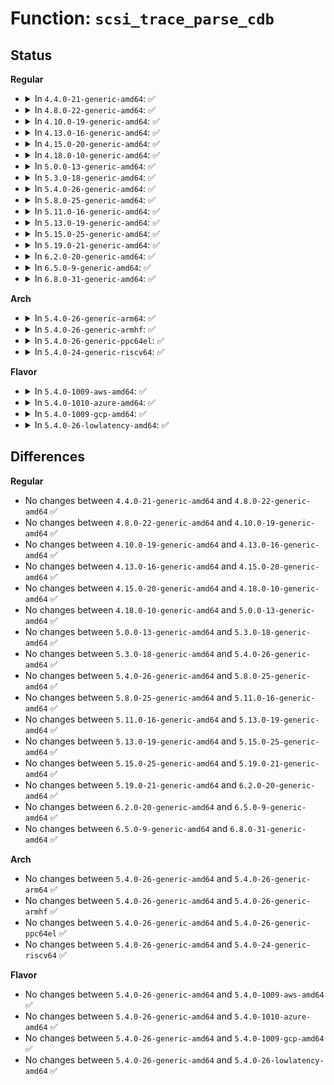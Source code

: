 # Function: <code>scsi_trace_parse_cdb</code>

## Status
<b>Regular</b>
<ul>
<li>
<details>
<summary>In <code>4.4.0-21-generic-amd64</code>: ✅</summary>

```c
const char * scsi_trace_parse_cdb(struct trace_seq * p, unsigned char * cdb, int len)
```

```json
{
  "name": "scsi_trace_parse_cdb",
  "collision_type": "Unique Global",
  "inline_type": "No",
  "funcs": [
    {
      "addr": 18446744071584839040,
      "name": "scsi_trace_parse_cdb",
      "external": true,
      "loc": "drivers/scsi/scsi_trace.c:259",
      "file": "drivers/scsi/scsi_trace.c",
      "inline": "seen, unknown",
      "caller_inline": [],
      "caller_func": [
        "drivers/scsi/scsi.c:trace_raw_output_scsi_dispatch_cmd_start",
        "drivers/scsi/scsi.c:trace_raw_output_scsi_dispatch_cmd_error",
        "drivers/scsi/scsi.c:trace_raw_output_scsi_cmd_done_timeout_template"
      ]
    }
  ],
  "symbols": [
    {
      "addr": 18446744071584839040,
      "name": "scsi_trace_parse_cdb",
      "section": ".text",
      "bind": "STB_GLOBAL",
      "size": 1502
    }
  ]
}
```
</details>
</li>
<li>
<details>
<summary>In <code>4.8.0-22-generic-amd64</code>: ✅</summary>

```c
const char * scsi_trace_parse_cdb(struct trace_seq * p, unsigned char * cdb, int len)
```

```json
{
  "name": "scsi_trace_parse_cdb",
  "collision_type": "Unique Global",
  "inline_type": "No",
  "funcs": [
    {
      "addr": 18446744071585201344,
      "name": "scsi_trace_parse_cdb",
      "external": true,
      "loc": "drivers/scsi/scsi_trace.c:412",
      "file": "drivers/scsi/scsi_trace.c",
      "inline": "seen, unknown",
      "caller_inline": [],
      "caller_func": [
        "drivers/scsi/scsi.c:trace_raw_output_scsi_cmd_done_timeout_template",
        "drivers/scsi/scsi.c:trace_raw_output_scsi_dispatch_cmd_error",
        "drivers/scsi/scsi.c:trace_raw_output_scsi_dispatch_cmd_start"
      ]
    }
  ],
  "symbols": [
    {
      "addr": 18446744071585201344,
      "name": "scsi_trace_parse_cdb",
      "section": ".text",
      "bind": "STB_GLOBAL",
      "size": 1826
    }
  ]
}
```
</details>
</li>
<li>
<details>
<summary>In <code>4.10.0-19-generic-amd64</code>: ✅</summary>

```c
const char * scsi_trace_parse_cdb(struct trace_seq * p, unsigned char * cdb, int len)
```

```json
{
  "name": "scsi_trace_parse_cdb",
  "collision_type": "Unique Global",
  "inline_type": "No",
  "funcs": [
    {
      "addr": 18446744071585396048,
      "name": "scsi_trace_parse_cdb",
      "external": true,
      "loc": "drivers/scsi/scsi_trace.c:412",
      "file": "drivers/scsi/scsi_trace.c",
      "inline": "seen, unknown",
      "caller_inline": [],
      "caller_func": [
        "drivers/scsi/scsi.c:trace_raw_output_scsi_cmd_done_timeout_template",
        "drivers/scsi/scsi.c:trace_raw_output_scsi_dispatch_cmd_error",
        "drivers/scsi/scsi.c:trace_raw_output_scsi_dispatch_cmd_start"
      ]
    }
  ],
  "symbols": [
    {
      "addr": 18446744071585396048,
      "name": "scsi_trace_parse_cdb",
      "section": ".text",
      "bind": "STB_GLOBAL",
      "size": 1826
    }
  ]
}
```
</details>
</li>
<li>
<details>
<summary>In <code>4.13.0-16-generic-amd64</code>: ✅</summary>

```c
const char * scsi_trace_parse_cdb(struct trace_seq * p, unsigned char * cdb, int len)
```

```json
{
  "name": "scsi_trace_parse_cdb",
  "collision_type": "Unique Global",
  "inline_type": "No",
  "funcs": [
    {
      "addr": 18446744071585480960,
      "name": "scsi_trace_parse_cdb",
      "external": true,
      "loc": "drivers/scsi/scsi_trace.c:412",
      "file": "drivers/scsi/scsi_trace.c",
      "inline": "seen, unknown",
      "caller_inline": [],
      "caller_func": [
        "drivers/scsi/scsi.c:trace_raw_output_scsi_cmd_done_timeout_template",
        "drivers/scsi/scsi.c:trace_raw_output_scsi_dispatch_cmd_error",
        "drivers/scsi/scsi.c:trace_raw_output_scsi_dispatch_cmd_start"
      ]
    }
  ],
  "symbols": [
    {
      "addr": 18446744071585480960,
      "name": "scsi_trace_parse_cdb",
      "section": ".text",
      "bind": "STB_GLOBAL",
      "size": 1496
    }
  ]
}
```
</details>
</li>
<li>
<details>
<summary>In <code>4.15.0-20-generic-amd64</code>: ✅</summary>

```c
const char * scsi_trace_parse_cdb(struct trace_seq * p, unsigned char * cdb, int len)
```

```json
{
  "name": "scsi_trace_parse_cdb",
  "collision_type": "Unique Global",
  "inline_type": "No",
  "funcs": [
    {
      "addr": 18446744071585912384,
      "name": "scsi_trace_parse_cdb",
      "external": true,
      "loc": "drivers/scsi/scsi_trace.c:412",
      "file": "drivers/scsi/scsi_trace.c",
      "inline": "seen, unknown",
      "caller_inline": [],
      "caller_func": [
        "drivers/scsi/scsi.c:trace_raw_output_scsi_cmd_done_timeout_template",
        "drivers/scsi/scsi.c:trace_raw_output_scsi_dispatch_cmd_error",
        "drivers/scsi/scsi.c:trace_raw_output_scsi_dispatch_cmd_start"
      ]
    }
  ],
  "symbols": [
    {
      "addr": 18446744071585912384,
      "name": "scsi_trace_parse_cdb",
      "section": ".text",
      "bind": "STB_GLOBAL",
      "size": 1514
    }
  ]
}
```
</details>
</li>
<li>
<details>
<summary>In <code>4.18.0-10-generic-amd64</code>: ✅</summary>

```c
const char * scsi_trace_parse_cdb(struct trace_seq * p, unsigned char * cdb, int len)
```

```json
{
  "name": "scsi_trace_parse_cdb",
  "collision_type": "Unique Global",
  "inline_type": "No",
  "funcs": [
    {
      "addr": 18446744071586159728,
      "name": "scsi_trace_parse_cdb",
      "external": true,
      "loc": "drivers/scsi/scsi_trace.c:412",
      "file": "drivers/scsi/scsi_trace.c",
      "inline": "seen, unknown",
      "caller_inline": [],
      "caller_func": [
        "drivers/scsi/scsi.c:trace_raw_output_scsi_cmd_done_timeout_template",
        "drivers/scsi/scsi.c:trace_raw_output_scsi_dispatch_cmd_error",
        "drivers/scsi/scsi.c:trace_raw_output_scsi_dispatch_cmd_start"
      ]
    }
  ],
  "symbols": [
    {
      "addr": 18446744071586159728,
      "name": "scsi_trace_parse_cdb",
      "section": ".text",
      "bind": "STB_GLOBAL",
      "size": 1436
    }
  ]
}
```
</details>
</li>
<li>
<details>
<summary>In <code>5.0.0-13-generic-amd64</code>: ✅</summary>

```c
const char * scsi_trace_parse_cdb(struct trace_seq * p, unsigned char * cdb, int len)
```

```json
{
  "name": "scsi_trace_parse_cdb",
  "collision_type": "Unique Global",
  "inline_type": "No",
  "funcs": [
    {
      "addr": 18446744071586301264,
      "name": "scsi_trace_parse_cdb",
      "external": true,
      "loc": "drivers/scsi/scsi_trace.c:412",
      "file": "drivers/scsi/scsi_trace.c",
      "inline": "seen, unknown",
      "caller_inline": [],
      "caller_func": [
        "drivers/scsi/scsi.c:trace_raw_output_scsi_cmd_done_timeout_template",
        "drivers/scsi/scsi.c:trace_raw_output_scsi_dispatch_cmd_error",
        "drivers/scsi/scsi.c:trace_raw_output_scsi_dispatch_cmd_start"
      ]
    }
  ],
  "symbols": [
    {
      "addr": 18446744071586301264,
      "name": "scsi_trace_parse_cdb",
      "section": ".text",
      "bind": "STB_GLOBAL",
      "size": 1789
    }
  ]
}
```
</details>
</li>
<li>
<details>
<summary>In <code>5.3.0-18-generic-amd64</code>: ✅</summary>

```c
const char * scsi_trace_parse_cdb(struct trace_seq * p, unsigned char * cdb, int len)
```

```json
{
  "name": "scsi_trace_parse_cdb",
  "collision_type": "Unique Global",
  "inline_type": "No",
  "funcs": [
    {
      "addr": 18446744071586544544,
      "name": "scsi_trace_parse_cdb",
      "external": true,
      "loc": "drivers/scsi/scsi_trace.c:400",
      "file": "drivers/scsi/scsi_trace.c",
      "inline": "seen, unknown",
      "caller_inline": [],
      "caller_func": [
        "drivers/scsi/scsi.c:trace_raw_output_scsi_cmd_done_timeout_template",
        "drivers/scsi/scsi.c:trace_raw_output_scsi_dispatch_cmd_error",
        "drivers/scsi/scsi.c:trace_raw_output_scsi_dispatch_cmd_start"
      ]
    }
  ],
  "symbols": [
    {
      "addr": 18446744071586544544,
      "name": "scsi_trace_parse_cdb",
      "section": ".text",
      "bind": "STB_GLOBAL",
      "size": 1634
    }
  ]
}
```
</details>
</li>
<li>
<details>
<summary>In <code>5.4.0-26-generic-amd64</code>: ✅</summary>

```c
const char * scsi_trace_parse_cdb(struct trace_seq * p, unsigned char * cdb, int len)
```

```json
{
  "name": "scsi_trace_parse_cdb",
  "collision_type": "Unique Global",
  "inline_type": "No",
  "funcs": [
    {
      "addr": 18446744071586692656,
      "name": "scsi_trace_parse_cdb",
      "external": true,
      "loc": "drivers/scsi/scsi_trace.c:356",
      "file": "drivers/scsi/scsi_trace.c",
      "inline": "seen, unknown",
      "caller_inline": [],
      "caller_func": [
        "drivers/scsi/scsi.c:trace_raw_output_scsi_cmd_done_timeout_template",
        "drivers/scsi/scsi.c:trace_raw_output_scsi_dispatch_cmd_error",
        "drivers/scsi/scsi.c:trace_raw_output_scsi_dispatch_cmd_start"
      ]
    }
  ],
  "symbols": [
    {
      "addr": 18446744071586692656,
      "name": "scsi_trace_parse_cdb",
      "section": ".text",
      "bind": "STB_GLOBAL",
      "size": 1238
    }
  ]
}
```
</details>
</li>
<li>
<details>
<summary>In <code>5.8.0-25-generic-amd64</code>: ✅</summary>

```c
const char * scsi_trace_parse_cdb(struct trace_seq * p, unsigned char * cdb, int len)
```

```json
{
  "name": "scsi_trace_parse_cdb",
  "collision_type": "Unique Global",
  "inline_type": "No",
  "funcs": [
    {
      "addr": 18446744071587492256,
      "name": "scsi_trace_parse_cdb",
      "external": true,
      "loc": "drivers/scsi/scsi_trace.c:354",
      "file": "drivers/scsi/scsi_trace.c",
      "inline": "seen, unknown",
      "caller_inline": [],
      "caller_func": [
        "drivers/scsi/scsi.c:trace_raw_output_scsi_cmd_done_timeout_template",
        "drivers/scsi/scsi.c:trace_raw_output_scsi_dispatch_cmd_error",
        "drivers/scsi/scsi.c:trace_raw_output_scsi_dispatch_cmd_start"
      ]
    }
  ],
  "symbols": [
    {
      "addr": 18446744071587492256,
      "name": "scsi_trace_parse_cdb",
      "section": ".text",
      "bind": "STB_GLOBAL",
      "size": 1304
    }
  ]
}
```
</details>
</li>
<li>
<details>
<summary>In <code>5.11.0-16-generic-amd64</code>: ✅</summary>

```c
const char * scsi_trace_parse_cdb(struct trace_seq * p, unsigned char * cdb, int len)
```

```json
{
  "name": "scsi_trace_parse_cdb",
  "collision_type": "Unique Global",
  "inline_type": "No",
  "funcs": [
    {
      "addr": 18446744071587559424,
      "name": "scsi_trace_parse_cdb",
      "external": true,
      "loc": "drivers/scsi/scsi_trace.c:354",
      "file": "drivers/scsi/scsi_trace.c",
      "inline": "seen, unknown",
      "caller_inline": [],
      "caller_func": [
        "drivers/scsi/scsi.c:trace_raw_output_scsi_cmd_done_timeout_template",
        "drivers/scsi/scsi.c:trace_raw_output_scsi_dispatch_cmd_error",
        "drivers/scsi/scsi.c:trace_raw_output_scsi_dispatch_cmd_start"
      ]
    }
  ],
  "symbols": [
    {
      "addr": 18446744071587559424,
      "name": "scsi_trace_parse_cdb",
      "section": ".text",
      "bind": "STB_GLOBAL",
      "size": 1304
    }
  ]
}
```
</details>
</li>
<li>
<details>
<summary>In <code>5.13.0-19-generic-amd64</code>: ✅</summary>

```c
const char * scsi_trace_parse_cdb(struct trace_seq * p, unsigned char * cdb, int len)
```

```json
{
  "name": "scsi_trace_parse_cdb",
  "collision_type": "Unique Global",
  "inline_type": "No",
  "funcs": [
    {
      "addr": 18446744071587441360,
      "name": "scsi_trace_parse_cdb",
      "external": true,
      "loc": "drivers/scsi/scsi_trace.c:354",
      "file": "drivers/scsi/scsi_trace.c",
      "inline": "seen, unknown",
      "caller_inline": [],
      "caller_func": [
        "drivers/scsi/scsi.c:trace_raw_output_scsi_cmd_done_timeout_template",
        "drivers/scsi/scsi.c:trace_raw_output_scsi_dispatch_cmd_error",
        "drivers/scsi/scsi.c:trace_raw_output_scsi_dispatch_cmd_start"
      ]
    }
  ],
  "symbols": [
    {
      "addr": 18446744071587441360,
      "name": "scsi_trace_parse_cdb",
      "section": ".text",
      "bind": "STB_GLOBAL",
      "size": 1228
    }
  ]
}
```
</details>
</li>
<li>
<details>
<summary>In <code>5.15.0-25-generic-amd64</code>: ✅</summary>

```c
const char * scsi_trace_parse_cdb(struct trace_seq * p, unsigned char * cdb, int len)
```

```json
{
  "name": "scsi_trace_parse_cdb",
  "collision_type": "Unique Global",
  "inline_type": "No",
  "funcs": [
    {
      "addr": 18446744071588014880,
      "name": "scsi_trace_parse_cdb",
      "external": true,
      "loc": "drivers/scsi/scsi_trace.c:354",
      "file": "drivers/scsi/scsi_trace.c",
      "inline": "seen, unknown",
      "caller_inline": [],
      "caller_func": [
        "drivers/scsi/scsi.c:trace_raw_output_scsi_cmd_done_timeout_template",
        "drivers/scsi/scsi.c:trace_raw_output_scsi_dispatch_cmd_error",
        "drivers/scsi/scsi.c:trace_raw_output_scsi_dispatch_cmd_start"
      ]
    }
  ],
  "symbols": [
    {
      "addr": 18446744071588014880,
      "name": "scsi_trace_parse_cdb",
      "section": ".text",
      "bind": "STB_GLOBAL",
      "size": 1228
    }
  ]
}
```
</details>
</li>
<li>
<details>
<summary>In <code>5.19.0-21-generic-amd64</code>: ✅</summary>

```c
const char * scsi_trace_parse_cdb(struct trace_seq * p, unsigned char * cdb, int len)
```

```json
{
  "name": "scsi_trace_parse_cdb",
  "collision_type": "Unique Global",
  "inline_type": "No",
  "funcs": [
    {
      "addr": 18446744071589375776,
      "name": "scsi_trace_parse_cdb",
      "external": true,
      "loc": "drivers/scsi/scsi_trace.c:354",
      "file": "drivers/scsi/scsi_trace.c",
      "inline": "seen, unknown",
      "caller_inline": [],
      "caller_func": [
        "drivers/scsi/scsi.c:trace_raw_output_scsi_cmd_done_timeout_template",
        "drivers/scsi/scsi.c:trace_raw_output_scsi_dispatch_cmd_error",
        "drivers/scsi/scsi.c:trace_raw_output_scsi_dispatch_cmd_start"
      ]
    }
  ],
  "symbols": [
    {
      "addr": 18446744071589375776,
      "name": "scsi_trace_parse_cdb",
      "section": ".text",
      "bind": "STB_GLOBAL",
      "size": 1254
    }
  ]
}
```
</details>
</li>
<li>
<details>
<summary>In <code>6.2.0-20-generic-amd64</code>: ✅</summary>

```c
const char * scsi_trace_parse_cdb(struct trace_seq * p, unsigned char * cdb, int len)
```

```json
{
  "name": "scsi_trace_parse_cdb",
  "collision_type": "Unique Global",
  "inline_type": "No",
  "funcs": [
    {
      "addr": 18446744071590947152,
      "name": "scsi_trace_parse_cdb",
      "external": true,
      "loc": "drivers/scsi/scsi_trace.c:354",
      "file": "drivers/scsi/scsi_trace.c",
      "inline": "seen, unknown",
      "caller_inline": [],
      "caller_func": [
        "drivers/scsi/scsi.c:trace_raw_output_scsi_cmd_done_timeout_template",
        "drivers/scsi/scsi.c:trace_raw_output_scsi_dispatch_cmd_error",
        "drivers/scsi/scsi.c:trace_raw_output_scsi_dispatch_cmd_start"
      ]
    }
  ],
  "symbols": [
    {
      "addr": 18446744071590947152,
      "name": "scsi_trace_parse_cdb",
      "section": ".text",
      "bind": "STB_GLOBAL",
      "size": 1254
    }
  ]
}
```
</details>
</li>
<li>
<details>
<summary>In <code>6.5.0-9-generic-amd64</code>: ✅</summary>

```c
const char * scsi_trace_parse_cdb(struct trace_seq * p, unsigned char * cdb, int len)
```

```json
{
  "name": "scsi_trace_parse_cdb",
  "collision_type": "Unique Global",
  "inline_type": "No",
  "funcs": [
    {
      "addr": 18446744071591291104,
      "name": "scsi_trace_parse_cdb",
      "external": true,
      "loc": "drivers/scsi/scsi_trace.c:354",
      "file": "drivers/scsi/scsi_trace.c",
      "inline": "seen, unknown",
      "caller_inline": [],
      "caller_func": [
        "drivers/scsi/scsi.c:trace_raw_output_scsi_cmd_done_timeout_template",
        "drivers/scsi/scsi.c:trace_raw_output_scsi_dispatch_cmd_error",
        "drivers/scsi/scsi.c:trace_raw_output_scsi_dispatch_cmd_start"
      ]
    }
  ],
  "symbols": [
    {
      "addr": 18446744071591291104,
      "name": "scsi_trace_parse_cdb",
      "section": ".text",
      "bind": "STB_GLOBAL",
      "size": 1385
    }
  ]
}
```
</details>
</li>
<li>
<details>
<summary>In <code>6.8.0-31-generic-amd64</code>: ✅</summary>

```c
const char * scsi_trace_parse_cdb(struct trace_seq * p, unsigned char * cdb, int len)
```

```json
{
  "name": "scsi_trace_parse_cdb",
  "collision_type": "Unique Global",
  "inline_type": "No",
  "funcs": [
    {
      "addr": 18446744071591638992,
      "name": "scsi_trace_parse_cdb",
      "external": true,
      "loc": "drivers/scsi/scsi_trace.c:354",
      "file": "drivers/scsi/scsi_trace.c",
      "inline": "seen, unknown",
      "caller_inline": [],
      "caller_func": [
        "drivers/scsi/scsi.c:trace_raw_output_scsi_cmd_done_timeout_template",
        "drivers/scsi/scsi.c:trace_raw_output_scsi_dispatch_cmd_error",
        "drivers/scsi/scsi.c:trace_raw_output_scsi_dispatch_cmd_start"
      ]
    }
  ],
  "symbols": [
    {
      "addr": 18446744071591638992,
      "name": "scsi_trace_parse_cdb",
      "section": ".text",
      "bind": "STB_GLOBAL",
      "size": 1385
    }
  ]
}
```
</details>
</li>
</ul>
<b>Arch</b>
<ul>
<li>
<details>
<summary>In <code>5.4.0-26-generic-arm64</code>: ✅</summary>

```c
const char * scsi_trace_parse_cdb(struct trace_seq * p, unsigned char * cdb, int len)
```

```json
{
  "name": "scsi_trace_parse_cdb",
  "collision_type": "Unique Global",
  "inline_type": "No",
  "funcs": [
    {
      "addr": 18446603336499600960,
      "name": "scsi_trace_parse_cdb",
      "external": true,
      "loc": "drivers/scsi/scsi_trace.c:356",
      "file": "drivers/scsi/scsi_trace.c",
      "inline": "seen, unknown",
      "caller_inline": [],
      "caller_func": [
        "drivers/scsi/scsi.c:trace_raw_output_scsi_cmd_done_timeout_template",
        "drivers/scsi/scsi.c:trace_raw_output_scsi_dispatch_cmd_error",
        "drivers/scsi/scsi.c:trace_raw_output_scsi_dispatch_cmd_start"
      ]
    }
  ],
  "symbols": [
    {
      "addr": 18446603336499600960,
      "name": "scsi_trace_parse_cdb",
      "section": ".text",
      "bind": "STB_GLOBAL",
      "size": 1252
    }
  ]
}
```
</details>
</li>
<li>
<details>
<summary>In <code>5.4.0-26-generic-armhf</code>: ✅</summary>

```c
const char * scsi_trace_parse_cdb(struct trace_seq * p, unsigned char * cdb, int len)
```

```json
{
  "name": "scsi_trace_parse_cdb",
  "collision_type": "Unique Global",
  "inline_type": "No",
  "funcs": [
    {
      "addr": 3232056836,
      "name": "scsi_trace_parse_cdb",
      "external": true,
      "loc": "drivers/scsi/scsi_trace.c:356",
      "file": "drivers/scsi/scsi_trace.c",
      "inline": "seen, unknown",
      "caller_inline": [],
      "caller_func": [
        "drivers/scsi/scsi.c:trace_raw_output_scsi_cmd_done_timeout_template",
        "drivers/scsi/scsi.c:trace_raw_output_scsi_dispatch_cmd_error",
        "drivers/scsi/scsi.c:trace_raw_output_scsi_dispatch_cmd_start"
      ]
    }
  ],
  "symbols": [
    {
      "addr": 3232056836,
      "name": "scsi_trace_parse_cdb",
      "section": ".text",
      "bind": "STB_GLOBAL",
      "size": 1932
    }
  ]
}
```
</details>
</li>
<li>
<details>
<summary>In <code>5.4.0-26-generic-ppc64el</code>: ✅</summary>

```c
const char * scsi_trace_parse_cdb(struct trace_seq * p, unsigned char * cdb, int len)
```

```json
{
  "name": "scsi_trace_parse_cdb",
  "collision_type": "Unique Global",
  "inline_type": "No",
  "funcs": [
    {
      "addr": 13835058055292903648,
      "name": "scsi_trace_parse_cdb",
      "external": true,
      "loc": "drivers/scsi/scsi_trace.c:356",
      "file": "drivers/scsi/scsi_trace.c",
      "inline": "seen, unknown",
      "caller_inline": [],
      "caller_func": [
        "drivers/scsi/scsi.c:trace_raw_output_scsi_cmd_done_timeout_template",
        "drivers/scsi/scsi.c:trace_raw_output_scsi_dispatch_cmd_error",
        "drivers/scsi/scsi.c:trace_raw_output_scsi_dispatch_cmd_start"
      ]
    }
  ],
  "symbols": [
    {
      "addr": 13835058055292903648,
      "name": "scsi_trace_parse_cdb",
      "section": ".text",
      "bind": "STB_GLOBAL",
      "size": 2120
    }
  ]
}
```
</details>
</li>
<li>
<details>
<summary>In <code>5.4.0-24-generic-riscv64</code>: ✅</summary>

```c
const char * scsi_trace_parse_cdb(struct trace_seq * p, unsigned char * cdb, int len)
```

```json
{
  "name": "scsi_trace_parse_cdb",
  "collision_type": "Unique Global",
  "inline_type": "No",
  "funcs": [
    {
      "addr": 18446743936276788598,
      "name": "scsi_trace_parse_cdb",
      "external": true,
      "loc": "drivers/scsi/scsi_trace.c:356",
      "file": "drivers/scsi/scsi_trace.c",
      "inline": "seen, unknown",
      "caller_inline": [],
      "caller_func": [
        "drivers/scsi/scsi.c:trace_raw_output_scsi_cmd_done_timeout_template",
        "drivers/scsi/scsi.c:trace_raw_output_scsi_dispatch_cmd_error",
        "drivers/scsi/scsi.c:trace_raw_output_scsi_dispatch_cmd_start"
      ]
    }
  ],
  "symbols": [
    {
      "addr": 18446743936276788598,
      "name": "scsi_trace_parse_cdb",
      "section": ".text",
      "bind": "STB_GLOBAL",
      "size": 1830
    }
  ]
}
```
</details>
</li>
</ul>
<b>Flavor</b>
<ul>
<li>
<details>
<summary>In <code>5.4.0-1009-aws-amd64</code>: ✅</summary>

```c
const char * scsi_trace_parse_cdb(struct trace_seq * p, unsigned char * cdb, int len)
```

```json
{
  "name": "scsi_trace_parse_cdb",
  "collision_type": "Unique Global",
  "inline_type": "No",
  "funcs": [
    {
      "addr": 18446744071586383136,
      "name": "scsi_trace_parse_cdb",
      "external": true,
      "loc": "drivers/scsi/scsi_trace.c:356",
      "file": "drivers/scsi/scsi_trace.c",
      "inline": "seen, unknown",
      "caller_inline": [],
      "caller_func": [
        "drivers/scsi/scsi.c:trace_raw_output_scsi_cmd_done_timeout_template",
        "drivers/scsi/scsi.c:trace_raw_output_scsi_dispatch_cmd_error",
        "drivers/scsi/scsi.c:trace_raw_output_scsi_dispatch_cmd_start"
      ]
    }
  ],
  "symbols": [
    {
      "addr": 18446744071586383136,
      "name": "scsi_trace_parse_cdb",
      "section": ".text",
      "bind": "STB_GLOBAL",
      "size": 1238
    }
  ]
}
```
</details>
</li>
<li>
<details>
<summary>In <code>5.4.0-1010-azure-amd64</code>: ✅</summary>

```c
const char * scsi_trace_parse_cdb(struct trace_seq * p, unsigned char * cdb, int len)
```

```json
{
  "name": "scsi_trace_parse_cdb",
  "collision_type": "Unique Global",
  "inline_type": "No",
  "funcs": [
    {
      "addr": 18446744071586224448,
      "name": "scsi_trace_parse_cdb",
      "external": true,
      "loc": "drivers/scsi/scsi_trace.c:356",
      "file": "drivers/scsi/scsi_trace.c",
      "inline": "seen, unknown",
      "caller_inline": [],
      "caller_func": [
        "drivers/scsi/scsi.c:trace_raw_output_scsi_cmd_done_timeout_template",
        "drivers/scsi/scsi.c:trace_raw_output_scsi_dispatch_cmd_error",
        "drivers/scsi/scsi.c:trace_raw_output_scsi_dispatch_cmd_start"
      ]
    }
  ],
  "symbols": [
    {
      "addr": 18446744071586224448,
      "name": "scsi_trace_parse_cdb",
      "section": ".text",
      "bind": "STB_GLOBAL",
      "size": 1238
    }
  ]
}
```
</details>
</li>
<li>
<details>
<summary>In <code>5.4.0-1009-gcp-amd64</code>: ✅</summary>

```c
const char * scsi_trace_parse_cdb(struct trace_seq * p, unsigned char * cdb, int len)
```

```json
{
  "name": "scsi_trace_parse_cdb",
  "collision_type": "Unique Global",
  "inline_type": "No",
  "funcs": [
    {
      "addr": 18446744071586640624,
      "name": "scsi_trace_parse_cdb",
      "external": true,
      "loc": "drivers/scsi/scsi_trace.c:356",
      "file": "drivers/scsi/scsi_trace.c",
      "inline": "seen, unknown",
      "caller_inline": [],
      "caller_func": [
        "drivers/scsi/scsi.c:trace_raw_output_scsi_cmd_done_timeout_template",
        "drivers/scsi/scsi.c:trace_raw_output_scsi_dispatch_cmd_error",
        "drivers/scsi/scsi.c:trace_raw_output_scsi_dispatch_cmd_start"
      ]
    }
  ],
  "symbols": [
    {
      "addr": 18446744071586640624,
      "name": "scsi_trace_parse_cdb",
      "section": ".text",
      "bind": "STB_GLOBAL",
      "size": 1238
    }
  ]
}
```
</details>
</li>
<li>
<details>
<summary>In <code>5.4.0-26-lowlatency-amd64</code>: ✅</summary>

```c
const char * scsi_trace_parse_cdb(struct trace_seq * p, unsigned char * cdb, int len)
```

```json
{
  "name": "scsi_trace_parse_cdb",
  "collision_type": "Unique Global",
  "inline_type": "No",
  "funcs": [
    {
      "addr": 18446744071586753168,
      "name": "scsi_trace_parse_cdb",
      "external": true,
      "loc": "drivers/scsi/scsi_trace.c:356",
      "file": "drivers/scsi/scsi_trace.c",
      "inline": "seen, unknown",
      "caller_inline": [],
      "caller_func": [
        "drivers/scsi/scsi.c:trace_raw_output_scsi_cmd_done_timeout_template",
        "drivers/scsi/scsi.c:trace_raw_output_scsi_dispatch_cmd_error",
        "drivers/scsi/scsi.c:trace_raw_output_scsi_dispatch_cmd_start"
      ]
    }
  ],
  "symbols": [
    {
      "addr": 18446744071586753168,
      "name": "scsi_trace_parse_cdb",
      "section": ".text",
      "bind": "STB_GLOBAL",
      "size": 1238
    }
  ]
}
```
</details>
</li>
</ul>

## Differences
<b>Regular</b>
<ul>
<li>
No changes between <code>4.4.0-21-generic-amd64</code> and <code>4.8.0-22-generic-amd64</code> ✅
</li>
<li>
No changes between <code>4.8.0-22-generic-amd64</code> and <code>4.10.0-19-generic-amd64</code> ✅
</li>
<li>
No changes between <code>4.10.0-19-generic-amd64</code> and <code>4.13.0-16-generic-amd64</code> ✅
</li>
<li>
No changes between <code>4.13.0-16-generic-amd64</code> and <code>4.15.0-20-generic-amd64</code> ✅
</li>
<li>
No changes between <code>4.15.0-20-generic-amd64</code> and <code>4.18.0-10-generic-amd64</code> ✅
</li>
<li>
No changes between <code>4.18.0-10-generic-amd64</code> and <code>5.0.0-13-generic-amd64</code> ✅
</li>
<li>
No changes between <code>5.0.0-13-generic-amd64</code> and <code>5.3.0-18-generic-amd64</code> ✅
</li>
<li>
No changes between <code>5.3.0-18-generic-amd64</code> and <code>5.4.0-26-generic-amd64</code> ✅
</li>
<li>
No changes between <code>5.4.0-26-generic-amd64</code> and <code>5.8.0-25-generic-amd64</code> ✅
</li>
<li>
No changes between <code>5.8.0-25-generic-amd64</code> and <code>5.11.0-16-generic-amd64</code> ✅
</li>
<li>
No changes between <code>5.11.0-16-generic-amd64</code> and <code>5.13.0-19-generic-amd64</code> ✅
</li>
<li>
No changes between <code>5.13.0-19-generic-amd64</code> and <code>5.15.0-25-generic-amd64</code> ✅
</li>
<li>
No changes between <code>5.15.0-25-generic-amd64</code> and <code>5.19.0-21-generic-amd64</code> ✅
</li>
<li>
No changes between <code>5.19.0-21-generic-amd64</code> and <code>6.2.0-20-generic-amd64</code> ✅
</li>
<li>
No changes between <code>6.2.0-20-generic-amd64</code> and <code>6.5.0-9-generic-amd64</code> ✅
</li>
<li>
No changes between <code>6.5.0-9-generic-amd64</code> and <code>6.8.0-31-generic-amd64</code> ✅
</li>
</ul>
<b>Arch</b>
<ul>
<li>
No changes between <code>5.4.0-26-generic-amd64</code> and <code>5.4.0-26-generic-arm64</code> ✅
</li>
<li>
No changes between <code>5.4.0-26-generic-amd64</code> and <code>5.4.0-26-generic-armhf</code> ✅
</li>
<li>
No changes between <code>5.4.0-26-generic-amd64</code> and <code>5.4.0-26-generic-ppc64el</code> ✅
</li>
<li>
No changes between <code>5.4.0-26-generic-amd64</code> and <code>5.4.0-24-generic-riscv64</code> ✅
</li>
</ul>
<b>Flavor</b>
<ul>
<li>
No changes between <code>5.4.0-26-generic-amd64</code> and <code>5.4.0-1009-aws-amd64</code> ✅
</li>
<li>
No changes between <code>5.4.0-26-generic-amd64</code> and <code>5.4.0-1010-azure-amd64</code> ✅
</li>
<li>
No changes between <code>5.4.0-26-generic-amd64</code> and <code>5.4.0-1009-gcp-amd64</code> ✅
</li>
<li>
No changes between <code>5.4.0-26-generic-amd64</code> and <code>5.4.0-26-lowlatency-amd64</code> ✅
</li>
</ul>
